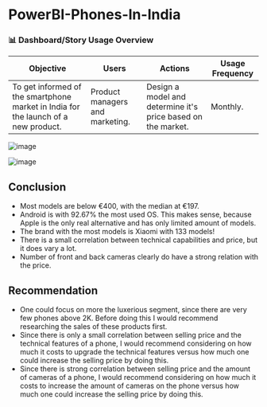 # PowerBI-Phones-In-India

### 📊 Dashboard/Story Usage Overview

| **Objective** | **Users** | **Actions** | **Usage Frequency** |
|---------------|-----------|-------------|----------------------|
| To get informed of the smartphone market in India for the launch of a new product. | Product managers and marketing. |  Design a model and determine it's price based on the market. | Monthly. |

![image](https://github.com/user-attachments/assets/118abb42-b35b-4c0e-830b-f0956b8236b3)


![image](https://github.com/user-attachments/assets/c2b4fa6e-aac8-47db-9716-a43f973382fb)

## Conclusion
- Most models are below €400, with the median at €197. 
- Android is with 92.67% the most used OS. This makes sense, because Apple is the only real alternative and has only limited amount of models. 
- The brand with the most models is Xiaomi with 133 models!
- There is a small correlation between technical capabilities and price, but it does vary a lot.
- Number of front and back cameras clearly do have a strong relation with the price.
  



## Recommendation
- One could focus on more the luxerious segment, since there are very few phones above 2K. Before doing this I would recommend researching the sales of these products first.
- Since there is only a small correlation between selling price and the technical features of a phone, I would recommend considering on how much it costs to upgrade the technical features versus how much one could increase the selling price by doing this.
- Since there is strong correlation between selling price and the amount of cameras of a phone, I would recommend considering on how much it costs to increase the amount of cameras on the phone versus how much one could increase the selling price by doing this.
